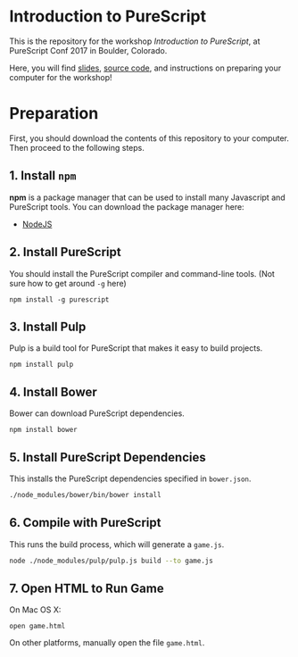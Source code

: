 # Introduction to PureScript

This is the repository for the workshop *Introduction to PureScript*, at PureScript Conf 2017 in Boulder, Colorado.

Here, you will find [slides](presentation.md), [source code](src/), and instructions on preparing your computer for the workshop!

# Preparation

First, you should download the contents of this repository to your computer. Then proceed to the following steps.

## 1. Install `npm`

**npm** is a package manager that can be used to install many Javascript and PureScript tools. You can download the package manager here:

 * [NodeJS](https://nodejs.org/download/)

## 2. Install PureScript

You should install the PureScript compiler and command-line tools. (Not sure how to get around `-g` here)

```
npm install -g purescript
```

## 3. Install Pulp

Pulp is a build tool for PureScript that makes it easy to build projects.

```
npm install pulp
```

## 4. Install Bower

Bower can download PureScript dependencies.

```
npm install bower
```

## 5. Install PureScript Dependencies

This installs the PureScript dependencies specified in `bower.json`.

```bash
./node_modules/bower/bin/bower install
```

## 6. Compile with PureScript

This runs the build process, which will generate a `game.js`.

```bash
node ./node_modules/pulp/pulp.js build --to game.js
```

## 7. Open HTML to Run Game

On Mac OS X:

```
open game.html
```

On other platforms, manually open the file `game.html`.
